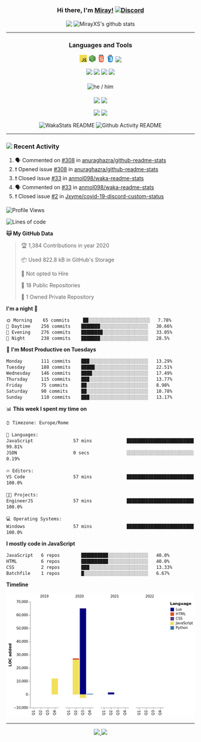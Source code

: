 <div align="center">

### Hi there, I'm [Miray!](https://mirayxs.github.io) <a href="https://discord.gg/CkdjnCR"><img src="https://raw.githubusercontent.com/anuraghazra/anuraghazra/master/assets/discord-round.svg" alt="Discord" width="27px"></a>

<!-- <div align="center">
  
![Miray's github stats](https://github-readme-stats.vercel.app/api?username=MirayXS&show_icons=true)
  
  <div align="center">
  
  ![Top Langs](https://github-readme-stats.vercel.app/api/top-langs/?username=MirayXS&hide=batchfile)
  
  </div>

<!-- </div> -->

  <img align="center" src="https://github-readme-stats.vercel.app/api?username=MirayXS&show_icons=true&line_height=27&include_all_commits=true&count_private=true" />
  <img align="center" src="https://github-readme-stats.vercel.app/api/top-langs/?username=MirayXS" alt="MirayXS's github stats" />
  
  <hr>

<!-- ### :octocat: Contributing

<div align="center">
<a href="https://github.com/kwsch/NHSE">
  <img src="https://github-readme-stats.vercel.app/api/pin/?username=kwsch&repo=NHSE" />
</a>
<a href="https://github.com/berichan/GetNHSE">
  <img src="https://github-readme-stats.vercel.app/api/pin/?username=berichan&repo=GetNHSE" />
</a>
    </div>
    <div align="center">
    <a href="https://github.com/xcruxiex/BBDThemes">
  <img src="https://github-readme-stats.vercel.app/api/pin/?username=xcruxiex&repo=BBDThemes" />
</a>
  </div>
  
  <hr> -->
    
<!-- <img src="https://user-images.githubusercontent.com/5679180/79618120-0daffb80-80be-11ea-819e-d2b0fa904d07.gif" width="27px">
<img src="https://img.shields.io/badge/Discord-XxMirayxX21%233561-7289da?style=for-the-badge&logo=discord"/> -->

<!-- ### <img src="https://codedotspectra.github.io/themes/badges/diamond.svg"  width="27px"> <img src="https://img.shields.io/badge/-mirayxs.github.io-45ddc0?style=for-the-badge" a href="https://mirayxs.github.io"></a> -->

<!-- <img src="https://codedotspectra.github.io/themes/badges/sword.svg"  width="27px"> <img src="https://img.shields.io/badge/-LANGUAGES%20AND%20TOOLS-4CE949?style=for-the-badge"> -->

### **Languages and Tools**  

<code><img height="20" src="https://raw.githubusercontent.com/github/explore/master/topics/javascript/javascript.png"></code>
<code><img height="20" src="https://raw.githubusercontent.com/github/explore/master/topics/nodejs/nodejs.png"></code>
<code><img height="20" src="https://raw.githubusercontent.com/github/explore/master/topics/html/html.png"></code>
<code><img height="20" src="https://raw.githubusercontent.com/github/explore/master/topics/css/css.png"></code>
<code><img height="20" src="https://cdn.discordapp.com/emojis/735928635181105262.png?v=1"></code>

<code><img height="20" src="https://code.visualstudio.com/favicon.ico"></code>
<code><img height="20" src="https://brand.heroku.com/static/media/heroku-logo-solid.ab0c1b46.svg"></code>
<code><img height="20" src="https://seeklogo.com/images/W/windows-10-icon-logo-5BC5C69712-seeklogo.com.png"></code>
<code><img height="20" src="https://www.google.com/chrome/static/images/chrome-logo.svg"></code>
<!-- <code><img height="20" src="https://simpleicons.org/icons/github.svg"></code> -->

  <img src="https://raw.githubusercontent.com/klaasnicolaas/ColoredBadges/master/svg/pronouns/hehim.svg" alt="he / him" style="vertical-align:top; margin:6px 4px">

![](https://img.shields.io/endpoint?label=Status&url=https://dev.discordprofiles.me/api/badge/status/325605285731500033?simple=true&logo=discord&logoColor=white&color=43B581)
![](https://img.shields.io/endpoint?label=Playing&url=https://dev.discordprofiles.me/api/badge/playing/325605285731500033?vscode=false&logo=nintendo-switch&color=8A96E9)

![](https://img.shields.io/endpoint?label=Visual%20Studio%20Code&url=https://dev.discordprofiles.me/api/badge/vscode/325605285731500033)
![](https://img.shields.io/endpoint?label=Spotify&url=https://dev.discordprofiles.me/api/badge/spotify/325605285731500033&color=1ED45F)

![WakaStats README](https://github.com/MirayXS/MirayXS/workflows/WakaStats%20README/badge.svg)
![Github Activity README](https://github.com/MirayXS/MirayXS/workflows/GitHub%20Activity%20README/badge.svg)
  <hr>

<div align="left">

### <img src="https://github.com/astrit/css.gg/raw/master/icons/svg/coffee.svg"> Recent Activity

<!--START_SECTION:activity-->
1. 🗣 Commented on [#308](https://github.com//anuraghazra/github-readme-stats/issues/308) in [anuraghazra/github-readme-stats](https://github.com//anuraghazra/github-readme-stats)
2. ❗️ Opened issue [#308](https://github.com//anuraghazra/github-readme-stats/issues/308) in [anuraghazra/github-readme-stats](https://github.com//anuraghazra/github-readme-stats)
3. ❗️ Closed issue [#33](https://github.com//anmol098/waka-readme-stats/issues/33) in [anmol098/waka-readme-stats](https://github.com//anmol098/waka-readme-stats)
4. 🗣 Commented on [#33](https://github.com//anmol098/waka-readme-stats/issues/33) in [anmol098/waka-readme-stats](https://github.com//anmol098/waka-readme-stats)
5. ❗️ Closed issue [#2](https://github.com//Jxyme/covid-19-discord-custom-status/issues/2) in [Jxyme/covid-19-discord-custom-status](https://github.com//Jxyme/covid-19-discord-custom-status)
<!--END_SECTION:activity-->
  
<!--START_SECTION:waka-->
![Profile Views](http://img.shields.io/badge/Profile%20Views-109-blue)

![Lines of code](https://img.shields.io/badge/From%20Hello%20World%20I've%20written-22.9%20million%20Lines%20of%20code-blue)

**🐱 My GitHub Data** 

> 🏆 1,384 Contributions in year 2020
 > 
> 📦 Used 822.8 kB in GitHub's Storage 
 > 
> 🚫 Not opted to Hire
 > 
> 📜 18 Public Repositories 
 > 
> 🔑 1 Owned Private Repository 
 > 
**I'm a night 🦉** 

```text
🌞 Morning    65 commits     ██░░░░░░░░░░░░░░░░░░░░░░░   7.78% 
🌆 Daytime    256 commits    ███████░░░░░░░░░░░░░░░░░░   30.66% 
🌃 Evening    276 commits    ████████░░░░░░░░░░░░░░░░░   33.05% 
🌙 Night      238 commits    ███████░░░░░░░░░░░░░░░░░░   28.5%

```
📅 **I'm Most Productive on Tuesdays** 

```text
Monday       111 commits    ███░░░░░░░░░░░░░░░░░░░░░░   13.29% 
Tuesday      188 commits    █████░░░░░░░░░░░░░░░░░░░░   22.51% 
Wednesday    146 commits    ████░░░░░░░░░░░░░░░░░░░░░   17.49% 
Thursday     115 commits    ███░░░░░░░░░░░░░░░░░░░░░░   13.77% 
Friday       75 commits     ██░░░░░░░░░░░░░░░░░░░░░░░   8.98% 
Saturday     90 commits     ██░░░░░░░░░░░░░░░░░░░░░░░   10.78% 
Sunday       110 commits    ███░░░░░░░░░░░░░░░░░░░░░░   13.17%

```


📊 **This week I spent my time on** 

```text
⌚︎ Timezone: Europe/Rome

💬 Languages: 
JavaScript               57 mins             █████████████████████████   99.81% 
JSON                     0 secs              ░░░░░░░░░░░░░░░░░░░░░░░░░   0.19%

🔥 Editors: 
VS Code                  57 mins             █████████████████████████   100.0%

🐱‍💻 Projects: 
EngineerJS               57 mins             █████████████████████████   100.0%

💻 Operating Systems: 
Windows                  57 mins             █████████████████████████   100.0%

```

**I mostly code in JavaScript** 

```text
JavaScript   6 repos        ██████████░░░░░░░░░░░░░░░   40.0% 
HTML         6 repos        ██████████░░░░░░░░░░░░░░░   40.0% 
CSS          2 repos        ███░░░░░░░░░░░░░░░░░░░░░░   13.33% 
Batchfile    1 repos        █░░░░░░░░░░░░░░░░░░░░░░░░   6.67%

```


**Timeline**

![Chart not found](https://github.com/MirayXS/MirayXS/blob/master/charts/bar_graph.png) 


<!--END_SECTION:waka-->


<hr>

<!-- ### <img src="https://media.giphy.com/media/VgCDAzcKvsR6OM0uWg/giphy.gif" width="50"> A little more about me...  

```javascript
const miray = {
  pronouns: "he" | "him",
  code: [Javascript, HTML, CSS],
  tools: [Node]
}
```

<img src="https://media.giphy.com/media/LnQjpWaON8nhr21vNW/giphy.gif" width="60"> <em><b>I love connecting with different people</b> so if you want to say <b>hi, I'll be happy to meet you more!</b> 😊</em>

</div>

<hr> -->

<!-- ### <img src="https://simpleicons.org/icons/github.svg"  width="27px"> <img src="https://img.shields.io/badge/-other pinned repositories-24292E?style=for-the-badge"> -->


<div align="center">
<a href="https://github.com/MirayXS/SplatHeX">
  <img src="https://github-readme-stats.vercel.app/api/pin/?username=MirayXS&repo=SplatHeX" />
</a>
<a href="https://github.com/MirayXS/SplatDatabase">
  <img src="https://github-readme-stats.vercel.app/api/pin/?username=MirayXS&repo=SplatDatabase" />
</a>
  <!-- <a href="https://github.com/MirayXS/HelperJS">
  <img src="https://github-readme-stats.vercel.app/api/pin/?username=MirayXS&repo=HelperJS" />
</a> -->
    </div>
    </div>
